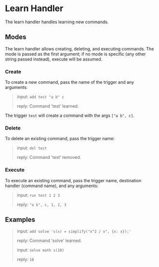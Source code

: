 # Learn Handler

The learn handler handles learning new commands.

## Modes

The learn handler allows creating, deleting, and executing commands. The mode is passed as the first argument; if no
mode is specific (any other string passed instead), execute will be assumed.

### Create

To create a new command, pass the name of the trigger and any arguments:

> input: `add test "a b" c`
>
> reply: Command 'test' learned.

The trigger `test` will create a command with the args `["a b", c]`.

### Delete

To delete an existing command, pass the trigger name:

> input: `del test`
>
> reply: Command 'test' removed.

### Execute

To execute an existing command, pass the trigger name, destination handler (command name), and any arguments:

> input: `run test 1 2 3`
>
> reply: `"a b", c, 1, 2, 3`

## Examples

> input: `add solve 's(x) = simplify("x^2 / x", {x: x});'`
>
> reply: Command 'solve' learned.
>
> input: `solve math s(10)`
>
> reply: `10`

